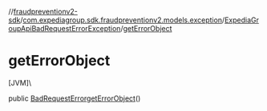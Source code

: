 //[fraudpreventionv2-sdk](../../../index.md)/[com.expediagroup.sdk.fraudpreventionv2.models.exception](../index.md)/[ExpediaGroupApiBadRequestErrorException](index.md)/[getErrorObject](get-error-object.md)

# getErrorObject

[JVM]\

public [BadRequestError](../../com.expediagroup.sdk.fraudpreventionv2.models/-bad-request-error/index.md)[getErrorObject](get-error-object.md)()
